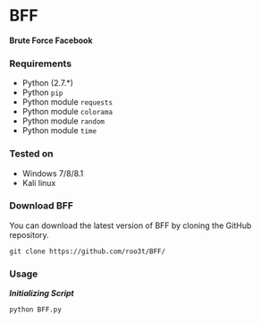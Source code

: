 # BFF
**Brute Force Facebook**

 ### Requirements

- Python (2.7.*)
- Python `pip`
- Python module `requests`
- Python module `colorama`
- Python module `random`
- Python module `time`

### Tested on

- Windows 7/8/8.1
- Kali linux
 
### Download BFF

You can download the latest version of BFF by cloning the GitHub repository.

	git clone https://github.com/roo3t/BFF/
	
### Usage

***Initializing Script***

	python BFF.py
